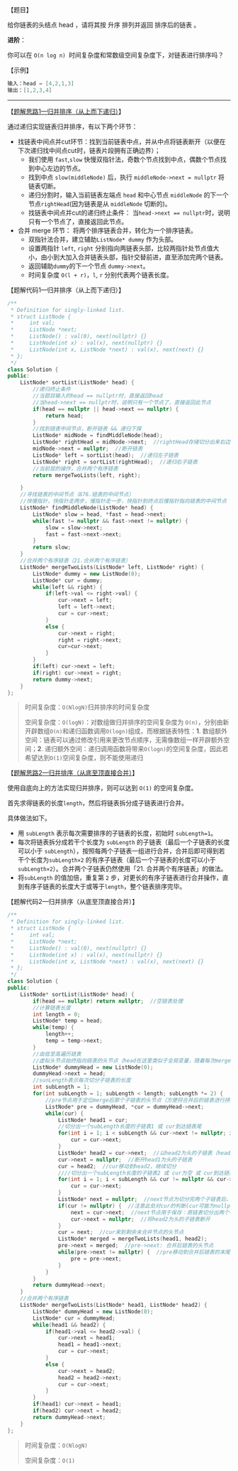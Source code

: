 【题目】

给你链表的头结点 head ，请将其按 升序 排列并返回 排序后的链表 。

**进阶**：

你可以在 `O(n log n) `时间复杂度和常数级空间复杂度下，对链表进行排序吗？

【示例】

```c++
输入：head = [4,2,1,3]
输出：[1,2,3,4]
```

---

【[题解思路1—归并排序（从上而下递归）](https://leetcode-cn.com/problems/sort-list/solution/sort-list-gui-bing-pai-xu-lian-biao-by-jyd/)】

通过递归实现链表归并排序，有以下两个环节：

* 找链表中间点并cut环节：找到当前链表中点，并从中点将链表断开（以便在下次递归找中间点cut时，链表片段拥有正确边界）；
  * 我们使用 `fast`,`slow` 快慢双指针法，奇数个节点找到中点，偶数个节点找到中心左边的节点。
  * 找到中点 `slow(middleNode)` 后，执行 `middleNode->next = nullptr` 将链表切断。
  * 递归分割时，输入当前链表左端点 `head` 和中心节点 `middleNode` 的下一个节点`rightHead`(因为链表是从 `middleNode` 切断的)。
  * 找链表中间点并cut的递归终止条件： 当`head->next == nullptr`时，说明只有一个节点了，直接返回此节点。
* 合并 merge 环节： 将两个排序链表合并，转化为一个排序链表。
    * 双指针法合并，建立辅助`ListNode* dummy`  作为头部。
    * 设置两指针 `left`, `right` 分别指向两链表头部，比较两指针处节点值大小，由小到大加入合并链表头部，指针交替前进，直至添加完两个链表。
    * 返回辅助`dummy`的下一个节点 `dummy->next`。
    * 时间复杂度 `O(l + r)`，`l`, `r` 分别代表两个链表长度。

【题解代码1—归并排序（从上而下递归）】

```c++
/**
 * Definition for singly-linked list.
 * struct ListNode {
 *     int val;
 *     ListNode *next;
 *     ListNode() : val(0), next(nullptr) {}
 *     ListNode(int x) : val(x), next(nullptr) {}
 *     ListNode(int x, ListNode *next) : val(x), next(next) {}
 * };
 */
class Solution {
public:
    ListNode* sortList(ListNode* head) {
        //递归终止条件
        //当题目输入的head == nullptr时，直接返回head
        //当head->next == nullptr时，说明只有一个节点了，直接返回此节点
        if(head == nullptr || head->next == nullptr) {
            return head;
        }
        //找到链表中间节点，断开链表 && 递归下探
        ListNode* midNode = findMiddleNode(head);
        ListNode* rightHead = midNode->next;  //rightHead存储切分出来右边子链表的头节点
        midNode->next = nullptr;  //断开链表
        ListNode* left = sortList(head);  //递归左子链表
        ListNode* right = sortList(rightHead);  //递归右子链表
        //当前层的操作，合并两个有序链表
        return mergeTwoLists(left, right);

    }
    //寻找链表的中间节点（876.链表的中间节点）
    //快慢指针，快指针走两步，慢指针走一步，快指针到终点后慢指针指向链表的中间节点
    ListNode* findMiddleNode(ListNode* head) {
        ListNode* slow = head, *fast = head->next;
        while(fast != nullptr && fast->next != nullptr) {
            slow = slow->next;
            fast = fast->next->next;
        }
        return slow;
    }
    //合并两个有序链表（21.合并两个有序链表）
    ListNode* mergeTwoLists(ListNode* left, ListNode* right) {
        ListNode* dummy = new ListNode(0);
        ListNode* cur = dummy;
        while(left && right) {
            if(left->val <= right->val) {
                cur->next = left;
                left = left->next;
                cur = cur->next;
            }
            else {
                cur->next = right;
                right = right->next;
                cur=cur->next;
            }
        }
        if(left) cur->next = left;
        if(right) cur->next = right;
        return dummy->next;
    }
};
```

> 时间复杂度：`O(NlogN)`归并排序的时间复杂度
>
> 空间复杂度：`O(logN)`：对数组做归并排序的空间复杂度为 `O(n)`，分别由新开辟数组`O(n)`和递归函数调用`O(logn)`组成，而根据链表特性：**1**. 数组额外空间：链表可以通过修改引用来更改节点顺序，无需像数组一样开辟额外空间；**2**. 递归额外空间：递归调用函数将带来`O(logn)`的空间复杂度，因此若希望达到`O(1)`空间复杂度，则不能使用递归

【[题解思路2—归并排序（从底至顶直接合并）](https://leetcode-cn.com/problems/sort-list/solution/pai-xu-lian-biao-by-leetcode-solution/)】

使用自底向上的方法实现归并排序，则可以达到 `O(1)` 的空间复杂度。

首先求得链表的长度`length`，然后将链表拆分成子链表进行合并。

具体做法如下。

* 用 `subLength` 表示每次需要排序的子链表的长度，初始时 `subLength=1`。
* 每次将链表拆分成若干个长度为 `subLength` 的子链表（最后一个子链表的长度可以小于 `subLength`），按照每两个子链表一组进行合并，合并后即可得到若干个长度为`subLength×2` 的有序子链表（最后一个子链表的长度可以小于`subLength×2`）。合并两个子链表仍然使用「21. 合并两个有序链表」的做法。
* 将`subLength` 的值加倍，重复第 `2` 步，对更长的有序子链表进行合并操作，直到有序子链表的长度大于或等于`length`，整个链表排序完毕。

【题解代码2—归并排序（从底至顶直接合并）】

```C++
/**
 * Definition for singly-linked list.
 * struct ListNode {
 *     int val;
 *     ListNode *next;
 *     ListNode() : val(0), next(nullptr) {}
 *     ListNode(int x) : val(x), next(nullptr) {}
 *     ListNode(int x, ListNode *next) : val(x), next(next) {}
 * };
 */
class Solution {
public:
    ListNode* sortList(ListNode* head) {
        if(head == nullptr) return nullptr;  //空链表处理
        //计算链表长度
        int length = 0;
        ListNode* temp = head;
        while(temp) {
            length++;
            temp = temp->next;
        }
        //由低至高遍历链表
        //虚拟头节点始终指向链表的头节点（head在这里类似于全局变量，随着每次merge一直在变，而虚拟头节点->next=head，则始终为链表头），方便返回最后的结果
        ListNode* dummyHead = new ListNode(0);
        dummyHead->next = head;  
        //sunLength表示每次切分子链表的长度
        int subLength = 1;
        for(int subLength = 1; subLength < length; subLength *= 2) {
            //pre节点用于定位merge后那个子链表的头节点（方便将合并后的链表进行拼接），cur节点用来切分需要merge的两个子链表
            ListNode* pre = dummyHead, *cur = dummyHead->next;  
            while(cur) {
                ListNode* head1 = cur;
                //切分出一个subLength长度的子链表1 或 cur到达链表尾
                for(int i = 1; i < subLength && cur->next != nullptr; i++) {
                    cur = cur->next;
                }
                ListNode* head2 = cur->next;  //以head2为头的子链表（head2可能为空）
                cur->next = nullptr;  //断开head1为头的子链表
                cur = head2;  //cur移动到head2，继续切分
                ////切分出一个subLength长度的子链表2 或 cur为空 或 cur到达链表尾
                for(int i = 1; i < subLength && cur != nullptr && cur->next != nullptr; i++) {
                    cur = cur->next;
                }
                ListNode* next = nullptr;  //next节点为切分完两个子链表后，剩余节点的头节点
                if(cur != nullptr) {  //注意此处对cur的判断(cur可能为nullptr)，决定了next等于nullptr还是cur->next
                    next = cur->next;  //next节点用于保存：原链表切分出两个子链表后，剩余节点的头节点
                    cur->next = nullptr;  //将head2为头的子链表断开
                }
                cur = next;  //cur来到剩余未合并节点的头节点
                ListNode* merged = mergeTwoLists(head1, head2);
                pre->next = merged;  //pre->next: 合并后链表的头节点
                while(pre->next != nullptr) {  //pre移动到合并后链表的末尾，方便与以后合并的链表进行连接
                    pre = pre->next;
                }
            }
        }
        return dummyHead->next;
    }
    //合并两个有序链表
    ListNode* mergeTwoLists(ListNode* head1, ListNode* head2) {
        ListNode* dummyHead = new ListNode(0);
        ListNode* cur = dummyHead;
        while(head1 && head2) {
            if(head1->val <= head2->val) {
                cur->next = head1;
                head1 = head1->next;
                cur = cur->next;
            }
            else {
                cur->next = head2;
                head2 = head2->next;
                cur = cur->next;
            }
        }
        if(head1) cur->next = head1;
        if(head2) cur->next = head2;
        return dummyHead->next;
    }
};
```

> 时间复杂度：`O(NlogN)`
>
> 空间复杂度：`O(1)`

